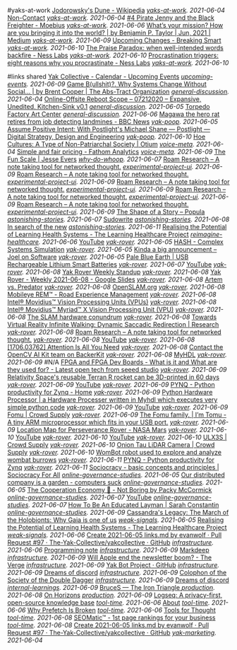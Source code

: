 #yaks-at-work
[Jodorowsky's Dune - Wikipedia](https://en.wikipedia.org/wiki/Jodorowsky%27s_Dune) <em>[yaks-at-work](https://discord.com/channels/692111190851059762/723191355991654422/850432912640704583). 2021-06-04</em>
[Non-Contact](https://www.ribbonfarm.com/2021/06/04/non-contact/) <em>[yaks-at-work](https://discord.com/channels/692111190851059762/723191355991654422/850433670422724628). 2021-06-04</em>
[#4 Pirate Jenny and the Black Freighter - Moebius](https://moebius.substack.com/p/4-pirate-jenny-and-the-black-freighter) <em>[yaks-at-work](https://discord.com/channels/692111190851059762/723191355991654422/851228109688012850). 2021-06-06</em>
[What’s your mission? How are you bringing it into the world? | by Benjamin P. Taylor | Jun, 2021 | Medium](https://antlerboy.medium.com/whats-your-mission-how-are-you-bringing-it-into-the-world-bc07c6833bda?source=rss-97852f5a56ae------2) <em>[yaks-at-work](https://discord.com/channels/692111190851059762/723191355991654422/852082521264750592). 2021-06-09</em>
[Upcoming Changes - Breaking Smart](https://breakingsmart.substack.com/p/upcoming-changes) <em>[yaks-at-work](https://discord.com/channels/692111190851059762/723191355991654422/852342444660883516). 2021-06-10</em>
[The Praise Paradox: when well-​intended words backfire - Ness Labs](https://nesslabs.com/praise-paradox?utm_source=rss&utm_medium=rss&utm_campaign=praise-paradox) <em>[yaks-at-work](https://discord.com/channels/692111190851059762/723191355991654422/852547654859620383). 2021-06-10</em>
[Procrastination triggers: eight reasons why you procrastinate - Ness Labs](https://nesslabs.com/procrastination-triggers?utm_source=rss&utm_medium=rss&utm_campaign=procrastination-triggers) <em>[yaks-at-work](https://discord.com/channels/692111190851059762/723191355991654422/852570141279125534). 2021-06-10</em>

#links shared
[Yak Collective - Calendar - Upcoming Events](https://calendar.google.com/calendar/u/0/embed?src=o995m43173bpslmhh49nmrp5i4@group.calendar.google.com) <em>[upcoming-events](https://discord.com/channels/692111190851059762/808415505856594001/852013193232252969). 2021-06-09</em>
[Game B(ullshit)?. Why Systems Change Without Social… | by Brent Cooper | 
The Abs-Tract Organization](https://medium.com/the-abs-tract-organization/game-b-ullshit-3d9294d75e23) <em>[general-discussion](https://discord.com/channels/692111190851059762/725542427229945877/850455059506528308). 2021-06-04</em>
[Online-Offsite Reboot Scope – 07212020 – Expansive, Unedited, Kitchen-Sink 
v0.1](https://docs.google.com/document/d/1HBu4rFymxvki0HaVPbAh5_yg69ZWsbpvZFJKn_RO6nQ/edit) <em>[general-discussion](https://discord.com/channels/692111190851059762/725542427229945877/850558306920431636). 2021-06-05</em>
[Torpedo Factory Art Center](https://torpedofactory.org) <em>[general-discussion](https://discord.com/channels/692111190851059762/725542427229945877/851147012459855902). 2021-06-06</em>
[Magawa the hero rat retires from job detecting landmines - BBC News](https://www.bbc.com/news/world-asia-57345703.amp) <em>[yak-poop](https://discord.com/channels/692111190851059762/712112363566006322/850709947758149662). 2021-06-05</em>
[Assume Positive Intent: With Postlight's Michael Shane — Postlight — 
Digital Strategy, Design and Engineering](https://postlight.com/podcast/assume-positive-intent-with-postlights-michael-shane) <em>[yak-poop](https://discord.com/channels/692111190851059762/712112363566006322/852624463959031868). 2021-06-10</em>
[Hoe Cultures: A Type of Non-Patriarchal Society | Otium](https://srconstantin.wordpress.com/2017/09/13/hoe-cultures-a-type-of-non-patriarchal-society/) <em>[voice-meta](https://discord.com/channels/692111190851059762/698566364595486720/850397358176600186). 2021-06-04</em>
[Simple and fair pricing - Fathom Analytics](https://usefathom.com/pricing) <em>[voice-meta](https://discord.com/channels/692111190851059762/698566364595486720/852199388942958602). 2021-06-09</em>
[The Fun Scale | Jesse Evers](https://jesseevers.com/fun/) <em>[why-do-whoop](https://discord.com/channels/692111190851059762/809318532990500865/851559238274908232). 2021-06-07</em>
[Roam Research – A note taking tool for networked thought.](https://roamresearch.com/) <em>[experimental-project-ui](https://discord.com/channels/692111190851059762/809056759812587520/852013194536288307). 2021-06-09</em>
[Roam Research – A note taking tool for networked thought.](https://roamresearch.com/) <em>[experimental-project-ui](https://discord.com/channels/692111190851059762/809056759812587520/852013284050993213). 2021-06-09</em>
[Roam Research – A note taking tool for networked thought.](https://roamresearch.com/) <em>[experimental-project-ui](https://discord.com/channels/692111190851059762/809056759812587520/852013290028269578). 2021-06-09</em>
[Roam Research – A note taking tool for networked thought.](https://roamresearch.com/) <em>[experimental-project-ui](https://discord.com/channels/692111190851059762/809056759812587520/852013301041725493). 2021-06-09</em>
[Roam Research – A note taking tool for networked thought.](https://roamresearch.com/) <em>[experimental-project-ui](https://discord.com/channels/692111190851059762/809056759812587520/852013306721861652). 2021-06-09</em>
[The Shape of a Story – Popula](https://popula.com/2020/11/17/the-shape-of-a-story/) <em>[astonishing-stories](https://discord.com/channels/692111190851059762/709768319108120636/851543465775071313). 2021-06-07</em>
[Sudowrite](https://www.sudowrite.com/) <em>[astonishing-stories](https://discord.com/channels/692111190851059762/709768319108120636/851919862343139348). 2021-06-08</em>
[In search of the new](https://society.robinsloan.com/archive/in-search-of-the-new/) <em>[astonishing-stories](https://discord.com/channels/692111190851059762/709768319108120636/852703114053681172). 2021-06-11</em>
[Realising the Potential of Learning Health Systems - The Learning 
Healthcare Project](https://learninghealthcareproject.org/realising-the-potential-of-learning-health-systems/) <em>[reimagine-healthcare](https://discord.com/channels/692111190851059762/781218832973824020/851059382962749441). 2021-06-06</em>
[YouTube](https://youtu.be/OE0_-g7YV1M) <em>[yak-rover](https://discord.com/channels/692111190851059762/779070653122084864/850616478687821844). 2021-06-05</em>
[HASH - Complex Systems Simulation](https://hash.ai/) <em>[yak-rover](https://discord.com/channels/692111190851059762/779070653122084864/850724639952994345). 2021-06-05</em>
[Kinda a big announcement – Joel on Software](https://www.joelonsoftware.com/2021/06/02/kinda-a-big-announcement/) <em>[yak-rover](https://discord.com/channels/692111190851059762/779070653122084864/850778642833080390). 2021-06-05</em>
[Pale Blue Earth | USB Rechargeable Lithium Smart Batteries](https://paleblueearth.com/) <em>[yak-rover](https://discord.com/channels/692111190851059762/779070653122084864/851610339186704394). 2021-06-07</em>
[YouTube](https://youtu.be/NOZZMsMAGh0) <em>[yak-rover](https://discord.com/channels/692111190851059762/779070653122084864/851680596232634398). 2021-06-08</em>
[Yak Rover Weekly Standup](https://docs.google.com/forms/d/e/1FAIpQLSfl01O61dgzQ6qG0VXbvC9daLhFNnNLaTwezRRUTm-mxh_yLw/viewform) <em>[yak-rover](https://discord.com/channels/692111190851059762/779070653122084864/851681281615462400). 2021-06-08</em>
[Yak Rover - Weekly 2021-06-08 - Google Slides](https://docs.google.com/presentation/d/1cM6-KweIYGPF-lW0d8lOEmhzV43tiL6MrEiZMQMFtlg/edit?usp=sharing) <em>[yak-rover](https://discord.com/channels/692111190851059762/779070653122084864/851683662118387742). 2021-06-08</em>
[Artem vs. Predator](https://www.ribbonfarm.com/2016/05/12/artem-vs-predator/) <em>[yak-rover](https://discord.com/channels/692111190851059762/779070653122084864/851684850258935859). 2021-06-08</em>
[OpenSLAM.org](https://openslam-org.github.io) <em>[yak-rover](https://discord.com/channels/692111190851059762/779070653122084864/851687707347910706). 2021-06-08</em>
[Mobileye REM™ - Road Experience Management](https://www.mobileye.com/our-technology/rem/) <em>[yak-rover](https://discord.com/channels/692111190851059762/779070653122084864/851688361588162581). 2021-06-08</em>
[Intel® Movidius™ Vision Processing Units (VPUs)](https://www.intel.com/content/www/us/en/products/details/processors/movidius-vpu.html) <em>[yak-rover](https://discord.com/channels/692111190851059762/779070653122084864/851689161801859082). 2021-06-08</em>
[Intel® Movidius™ Myriad™ X Vision Processing Unit (VPU)](https://www.intel.com/content/www/us/en/products/details/processors/movidius-vpu/movidius-myriad-x.html) <em>[yak-rover](https://discord.com/channels/692111190851059762/779070653122084864/851691745917927444). 2021-06-08</em>
[The SLAM hardware conundrum](https://blog.slamcore.com/the-slam-hardware-conundrum) <em>[yak-rover](https://discord.com/channels/692111190851059762/779070653122084864/851694874180845598). 2021-06-08</em>
[Towards Virtual Reality Infinite Walking: Dynamic Saccadic Redirection | 
Research](https://research.nvidia.com/publication/2018-08_Towards-Virtual-Reality) <em>[yak-rover](https://discord.com/channels/692111190851059762/779070653122084864/851703071470125056). 2021-06-08</em>
[Roam Research – A note taking tool for networked thought.](https://roamresearch.com/) <em>[yak-rover](https://discord.com/channels/692111190851059762/779070653122084864/851705403062222849). 2021-06-08</em>
[YouTube](https://www.youtube.com/watch?v=NHRtlXDOqOU) <em>[yak-rover](https://discord.com/channels/692111190851059762/779070653122084864/851707563740758036). 2021-06-08</em>
[[1706.03762] Attention Is All You Need](https://arxiv.org/abs/1706.03762) <em>[yak-rover](https://discord.com/channels/692111190851059762/779070653122084864/851707758435631136). 2021-06-08</em>
[Contact the OpenCV AI Kit team on BackerKit](https://opencv-ai-kit.backerkit.com/faq) <em>[yak-rover](https://discord.com/channels/692111190851059762/779070653122084864/851726776332845056). 2021-06-08</em>
[MyHDL](http://www.myhdl.org/) <em>[yak-rover](https://discord.com/channels/692111190851059762/779070653122084864/852107386596229160). 2021-06-09</em>
#N/A
[FPGA and FPGA Dev Boards - What is it and What are they used for? - Latest 
open tech from seeed studio](https://www.seeedstudio.com/blog/2019/10/29/fpga-what-is-it-and-what-are-they-used-for/) <em>[yak-rover](https://discord.com/channels/692111190851059762/779070653122084864/852110959945318422). 2021-06-09</em>
[Relativity Space's reusable Terran R rocket can be 3D-printed in 60 days](https://newatlas.com/space/relativity-spaces-terran-r-rocket-3d-printed/) <em>[yak-rover](https://discord.com/channels/692111190851059762/779070653122084864/852112137710469162). 2021-06-09</em>
[YouTube](https://www.youtube.com/watch?v=WtzEbtrQivc) <em>[yak-rover](https://discord.com/channels/692111190851059762/779070653122084864/852114670676344893). 2021-06-09</em>
[PYNQ - Python productivity for Zynq - Home](http://www.pynq.io/) <em>[yak-rover](https://discord.com/channels/692111190851059762/779070653122084864/852115121382621204). 2021-06-09</em>
[Python Hardware Processor | a Hardware Processer written in Myhdl which 
executes very simple python code](https://pycpu.wordpress.com/) <em>[yak-rover](https://discord.com/channels/692111190851059762/779070653122084864/852118939374321704). 2021-06-09</em>
[YouTube](https://www.youtube.com/watch?v=Cs3Gz91Xw5c) <em>[yak-rover](https://discord.com/channels/692111190851059762/779070653122084864/852189443921543218). 2021-06-09</em>
[Fomu | Crowd Supply](https://www.crowdsupply.com/sutajio-kosagi/fomu) <em>[yak-rover](https://discord.com/channels/692111190851059762/779070653122084864/852197374486642708). 2021-06-09</em>
[The Fomu family. | I’m Tomu - A tiny ARM microprocessor which fits in your 
USB port.](https://tomu.im/) <em>[yak-rover](https://discord.com/channels/692111190851059762/779070653122084864/852199614219157544). 2021-06-09</em>
[Location Map for Perseverance Rover - NASA Mars](https://mars.nasa.gov/mars2020/mission/where-is-the-rover/) <em>[yak-rover](https://discord.com/channels/692111190851059762/779070653122084864/852418371579281409). 2021-06-10</em>
[YouTube](https://www.youtube.com/watch?v=UxABxSADZ6U) <em>[yak-rover](https://discord.com/channels/692111190851059762/779070653122084864/852530902135472209). 2021-06-10</em>
[YouTube](https://www.youtube.com/watch?v=UoTwTEP0r7M) <em>[yak-rover](https://discord.com/channels/692111190851059762/779070653122084864/852532336158965780). 2021-06-10</em>
[ULX3S | Crowd Supply](https://www.crowdsupply.com/radiona/ulx3s) <em>[yak-rover](https://discord.com/channels/692111190851059762/779070653122084864/852617238287876106). 2021-06-10</em>
[Onion Tau LiDAR Camera | Crowd Supply](https://www.crowdsupply.com/onion/tau-lidar-camera) <em>[yak-rover](https://discord.com/channels/692111190851059762/779070653122084864/852667243779457075). 2021-06-10</em>
[WomBot robot used to explore and analyze wombat burrows](https://newatlas.com/robotics/wombot-robot-wombat-burrows) <em>[yak-rover](https://discord.com/channels/692111190851059762/779070653122084864/852861483612241970). 2021-06-11</em>
[PYNQ - Python productivity for Zynq](http://www.pynq.io/) <em>[yak-rover](https://discord.com/channels/692111190851059762/779070653122084864/852921058863611964). 2021-06-11</em>
[Sociocracy - basic concepts and principles | Sociocracy For All](https://www.sociocracyforall.org/sociocracy/) <em>[online-governance-studies](https://discord.com/channels/692111190851059762/709454740614021121/850827976756428871). 2021-06-05</em>
[Our distributed company is a garden - computers suck](https://sanctucompu.substack.com/p/distributed) <em>[online-governance-studies](https://discord.com/channels/692111190851059762/709454740614021121/850828330386325546). 2021-06-05</em>
[The Cooperation Economy 🤝 - Not Boring by Packy McCormick](https://www.notboring.co/p/the-cooperation-economy-?) <em>[online-governance-studies](https://discord.com/channels/692111190851059762/709454740614021121/851504246061793362). 2021-06-07</em>
[YouTube](https://youtu.be/4gyKDCOwdC0) <em>[online-governance-studies](https://discord.com/channels/692111190851059762/709454740614021121/851561836268355665). 2021-06-07</em>
[How To Be An Educated Layman | Sarah Constantin](https://srconstantin.github.io/2021/06/09/Educated-Layman.html) <em>[online-governance-studies](https://discord.com/channels/692111190851059762/709454740614021121/852285633556774982). 2021-06-09</em>
[ Cassandra's Legacy: The March of the Holobionts: Why Gaia is one of us](https://cassandralegacy.blogspot.com/2020/03/the-march-of-holobionts-why-gaia-is-one.html) <em>[weak-signals](https://discord.com/channels/692111190851059762/706606552819433482/850646617568444426). 2021-06-05</em>
[Realising the Potential of Learning Health Systems - The Learning 
Healthcare Project](https://learninghealthcareproject.org/realising-the-potential-of-learning-health-systems/) <em>[weak-signals](https://discord.com/channels/692111190851059762/706606552819433482/851049541536317490). 2021-06-06</em>
[Create 2021-06-05 links.md by evanwolf · Pull Request #97 · 
The-Yak-Collective/yakcollective · GitHub](https://github.com/The-Yak-Collective/yakcollective/pull/97) <em>[infrastructure](https://discord.com/channels/692111190851059762/704369362315772044/850958878597709905). 2021-06-06</em>
[Programming note](https://www.robinsloan.com/notes/society-advisory/) <em>[infrastructure](https://discord.com/channels/692111190851059762/704369362315772044/852191953931731015). 2021-06-09</em>
[Markdeep](https://casual-effects.com/markdeep/) <em>[infrastructure](https://discord.com/channels/692111190851059762/704369362315772044/852192783102902333). 2021-06-09</em>
[Will Apple end the newsletter boom? - The Verge](https://www.theverge.com/2021/6/8/22525195/apple-mail-protection-privacy-pixel-tracking-newsletters-substack) <em>[infrastructure](https://discord.com/channels/692111190851059762/704369362315772044/852263980310724608). 2021-06-09</em>
[Yak Bot Project · GitHub](https://github.com/The-Yak-Collective/yakcollective/projects/1) <em>[infrastructure](https://discord.com/channels/692111190851059762/704369362315772044/852280143242199081). 2021-06-09</em>
[Dreams of discord](https://society.robinsloan.com/archive/dreams-of-discord/) <em>[infrastructure](https://discord.com/channels/692111190851059762/704369362315772044/852291028089962497). 2021-06-09</em>
[Colophon of the Society of the Double Dagger](https://society.robinsloan.com/archive/colophon/) <em>[infrastructure](https://discord.com/channels/692111190851059762/704369362315772044/852291230607999016). 2021-06-09</em>
[Dreams of discord](https://society.robinsloan.com/archive/dreams-of-discord/) <em>[internal-learnings](https://discord.com/channels/692111190851059762/706605168854171709/852290841754206258). 2021-06-09</em>
[BruceS — The Iron Triangle ](https://brucesterling.tumblr.com/post/653439381032615936) <em>[production](https://discord.com/channels/692111190851059762/739204942417494047/851903875900637205). 2021-06-08</em>
[On Horizons](https://www.yakcollective.org/projects/future-frontiers/01-philosophy-01-on-horizons-01/) <em>[production](https://discord.com/channels/692111190851059762/739204942417494047/852181271987355678). 2021-06-09</em>
[Logseq: A privacy-first, open-source knowledge base](https://logseq.com) <em>[tool-time](https://discord.com/channels/692111190851059762/692448025372655656/851047870990647296). 2021-06-06</em>
[About](https://logseq.com/blog/about) <em>[tool-time](https://discord.com/channels/692111190851059762/692448025372655656/851048405622587392). 2021-06-06</em>
[Why Prefetch Is Broken](https://www.jefftk.com/p/why-prefetch-is-broken) <em>[tool-time](https://discord.com/channels/692111190851059762/692448025372655656/851184338531385424). 2021-06-06</em>
[Tools for Thought](https://www.forthought.tools/) <em>[tool-time](https://discord.com/channels/692111190851059762/692448025372655656/851788180864630855). 2021-06-08</em>
[SEOMatic™ - 1st page rankings for your business](https://seomatic.com) <em>[tool-time](https://discord.com/channels/692111190851059762/692448025372655656/851790163398885457). 2021-06-08</em>
[Create 2021-06-05 links.md by evanwolf · Pull Request #97 · 
The-Yak-Collective/yakcollective · GitHub](https://github.com/The-Yak-Collective/yakcollective/pull/97) <em>[yak-marketing](https://discord.com/channels/692111190851059762/756113566452678707/850517112853233675). 2021-06-04</em>
